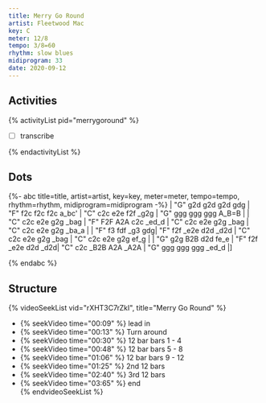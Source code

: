 ```yaml
---
title: Merry Go Round
artist: Fleetwood Mac
key: C
meter: 12/8
tempo: 3/8=60
rhythm: slow blues
midiprogram: 33
date: 2020-09-12
---
```


## Activities

{% activityList pid="merrygoround" %}

- [ ] transcribe

{% endactivityList %}

## Dots

<!-- prettier-ignore -->
{%- abc title=title, artist=artist, key=key, meter=meter, tempo=tempo, rhythm=rhythm,  midiprogram=midiprogram -%}
| "G" g2d g2d g2d gdg | "F" f2c f2c f2c a_bc' | "C" c2c e2e f2f _g2g | "G" ggg ggg ggg A_B=B |
| "C" c2c e2e g2g _bag | "F" F2F A2A c2c _ed_d | "C" c2c e2e g2g _bag |  "C" c2c e2e g2g _ba_a |
| "F" f3 fdf _g3 gdg| "F" f2f _e2e d2d _d2d | "C" c2c e2e g2g _bag | "C" c2c e2e g2g ef_g  |
| "G" g2g B2B d2d fe_e | "F" f2f _e2e d2d _d2d| "C" c2c _B2B A2A _A2A | "G" ggg ggg ggg _ed_d |]

{% endabc %}

## Structure

{% videoSeekList vid="rXHT3C7rZkI", title="Merry Go Round" %}

- {% seekVideo time="00:09" %} lead in
- {% seekVideo time="00:13" %} Turn around
- {% seekVideo time="00:30" %} 12 bar bars 1 - 4 
- {% seekVideo time="00:48" %} 12 bar bars 5 - 8 
- {% seekVideo time="01:06" %} 12 bar bars 9 - 12 
- {% seekVideo time="01:25" %} 2nd 12 bars  
- {% seekVideo time="02:40" %} 3rd 12 bars  
- {% seekVideo time="03:65" %} end  
  {% endvideoSeekList %}
